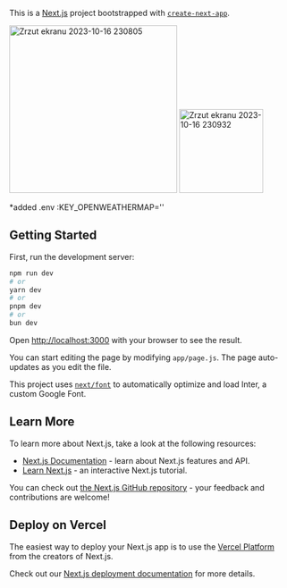 This is a [Next.js](https://nextjs.org/) project bootstrapped with [`create-next-app`](https://github.com/vercel/next.js/tree/canary/packages/create-next-app).

<img width="300" alt="Zrzut ekranu 2023-10-16 230805" src="https://github.com/ajarek/next-13-ep07-open-weather-map-api/assets/61388692/436cc320-bb25-4024-bf48-294c1b4ff7ac">

<img width="150" alt="Zrzut ekranu 2023-10-16 230932" src="https://github.com/ajarek/next-13-ep07-open-weather-map-api/assets/61388692/2f002f60-7f85-48d8-910c-af9cebff8a13">


*added .env :KEY_OPENWEATHERMAP=''

## Getting Started

First, run the development server:

```bash
npm run dev
# or
yarn dev
# or
pnpm dev
# or
bun dev
```

Open [http://localhost:3000](http://localhost:3000) with your browser to see the result.

You can start editing the page by modifying `app/page.js`. The page auto-updates as you edit the file.

This project uses [`next/font`](https://nextjs.org/docs/basic-features/font-optimization) to automatically optimize and load Inter, a custom Google Font.

## Learn More

To learn more about Next.js, take a look at the following resources:

- [Next.js Documentation](https://nextjs.org/docs) - learn about Next.js features and API.
- [Learn Next.js](https://nextjs.org/learn) - an interactive Next.js tutorial.

You can check out [the Next.js GitHub repository](https://github.com/vercel/next.js/) - your feedback and contributions are welcome!

## Deploy on Vercel

The easiest way to deploy your Next.js app is to use the [Vercel Platform](https://vercel.com/new?utm_medium=default-template&filter=next.js&utm_source=create-next-app&utm_campaign=create-next-app-readme) from the creators of Next.js.

Check out our [Next.js deployment documentation](https://nextjs.org/docs/deployment) for more details.
